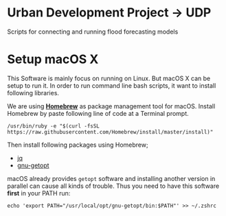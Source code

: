 # Urban Development Project -> UDP

Scripts for connecting and running flood forecasting models

# Setup macOS X

This Software is mainly focus on running on Linux. But macOS X can be setup to run it.
In order to run command line bash scripts, it want to install following libraries.

We are using **[Homebrew](https://brew.sh/)** as package management tool for macOS.
Install Homebrew by paste following line of code at a Terminal prompt.

    /usr/bin/ruby -e "$(curl -fsSL https://raw.githubusercontent.com/Homebrew/install/master/install)"

Then install following packages using Homebrew;

- [jq](http://brewformulas.org/Jq)
- [gnu-getopt](http://brewformulas.org/gnu-getopt)

macOS already provides `getopt` software and installing another version in parallel can cause all kinds of trouble.
Thus you need to have this software **first** in your PATH run:
  
    echo 'export PATH="/usr/local/opt/gnu-getopt/bin:$PATH"' >> ~/.zshrc